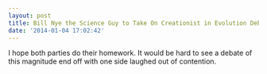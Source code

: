 ```yaml
---
layout: post
title: Bill Nye the Science Guy to Take On Creationist in Evolution Debate
date: '2014-01-04 17:02:42'
---
```


<p>I hope both parties do their homework. It would be hard to see a debate of this magnitude end off with one side laughed out of contention.</p>